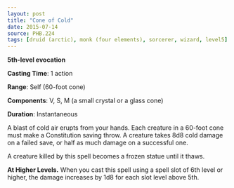 ```yaml
---
layout: post
title: "Cone of Cold"
date: 2015-07-14
source: PHB.224
tags: [druid (arctic), monk (four elements), sorcerer, wizard, level5]
---
```


**5th-level evocation**

**Casting Time**: 1 action

**Range**: Self (60-foot cone)

**Components**: V, S, M (a small crystal or a glass cone)

**Duration**: Instantaneous

A blast of cold air erupts from your hands. Each creature in a 60-foot cone must make a Constitution saving throw. A creature takes 8d8 cold damage on a failed save, or half as much damage on a successful one.

A creature killed by this spell becomes a frozen statue until it thaws.

**At Higher Levels.** When you cast this spell using a spell slot of 6th level or higher, the damage increases by 1d8 for each slot level above 5th.
